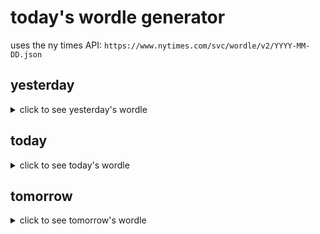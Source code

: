 # today's wordle generator

uses the ny times API: `https://www.nytimes.com/svc/wordle/v2/YYYY-MM-DD.json`

## yesterday

<details>
    <summary>click to see yesterday's wordle</summary>

    lever

</details>

## today

<details>
    <summary>click to see today's wordle</summary>

    stack

</details>

## tomorrow

<details>
    <summary>click to see tomorrow's wordle</summary>

    wound

</details>
